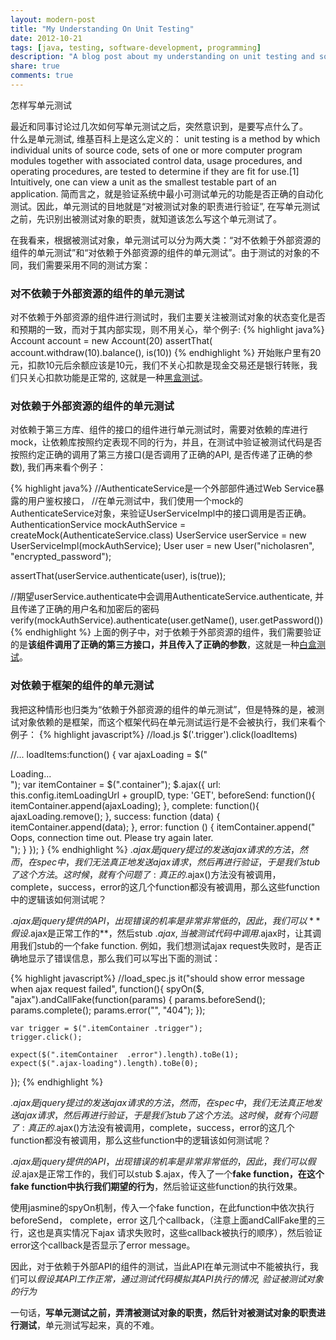 ```yaml
---
layout: modern-post
title: "My Understanding On Unit Testing"
date: 2012-10-21
tags: [java, testing, software-development, programming]
description: "A blog post about my understanding on unit testing and software development."
share: true
comments: true
---
```


怎样写单元测试

最近和同事讨论过几次如何写单元测试之后，突然意识到，是要写点什么了。   
什么是单元测试, 维基百科上是这么定义的： 
    unit testing is a method by which individual units of source code, sets of one or more computer program modules together with associated control data, usage procedures, and operating procedures, are tested to determine if they are fit for use.[1] Intuitively, one can view a unit as the smallest testable part of an application. 
简而言之，就是验证系统中最小可测试单元的功能是否正确的自动化测试。因此，单元测试的目地就是“对被测试对象的职责进行验证”, 在写单元测试之前，先识别出被测试对象的职责，就知道该怎么写这个单元测试了。


在我看来，根据被测试对象，单元测试可以分为两大类：“对不依赖于外部资源的组件的单元测试”和“对依赖于外部资源的组件的单元测试”。由于测试的对象的不同，我们需要采用不同的测试方案：

### 对不依赖于外部资源的组件的单元测试
对不依赖于外部资源的组件进行测试时，我们主要关注被测试对象的状态变化是否和预期的一致，而对于其内部实现，则不用关心，举个例子:
{% highlight java%}
Account account = new Account(20)
assertThat( account.withdraw(10).balance(),  is(10))
{% endhighlight %}
开始账户里有20元，扣款10元后余额应该是10元，我们不关心扣款是现金交易还是银行转账，我们只关心扣款功能是正常的, 这就是一种[黑盒测试](http://en.wikipedia.org/wiki/Black-box_testing "黑盒测试")。


### 对依赖于外部资源的组件的单元测试
对依赖于第三方库、组件的接口的组件进行单元测试时，需要对依赖的库进行mock，让依赖库按照约定表现不同的行为，并且，在测试中验证被测试代码是否按照约定正确的调用了第三方接口(是否调用了正确的API, 是否传递了正确的参数), 我们再来看个例子：

{% highlight java%}
//AuthenticateService是一个外部部件通过Web Service暴露的用户鉴权接口，
//在单元测试中，我们使用一个mock的AuthenticateService对象，来验证UserServiceImpl中的接口调用是否正确。
AuthenticationService mockAuthService = createMock(AuthenticateService.class)
UserService userService = new UserServiceImpl(mockAuthService);
User user = new User("nicholasren", "encrypted_password");

assertThat(userService.authenticate(user), is(true));

//期望userService.authenticate中会调用AuthenticateService.authenticate, 并且传递了正确的用户名和加密后的密码
verify(mockAuthService).authenticate(user.getName(), user.getPassword())
{% endhighlight %}
上面的例子中，对于依赖于外部资源的组件，我们需要验证的是**该组件调用了正确的第三方接口，并且传入了正确的参数**，这就是一种[白盒测试](http://en.wikipedia.org/wiki/White-box_testing "白盒测试")。

### 对依赖于框架的组件的单元测试
我把这种情形也归类为“依赖于外部资源的组件的单元测试”，但是特殊的是，被测试对象依赖的是框架，而这个框架代码在单元测试运行是不会被执行，我们来看个例子：
{% highlight javascript%}
  //load.js
  $('.trigger').click(loadItems)

  //...
  loadItems:function() {
    var ajaxLoading = $("<li class='ajax-loading' style='display:block;'>Loading...</li>");
    var itemContainer = $(".container");
    $.ajax({
      url: this.config.itemLoadingUrl + groupID,
      type: 'GET',
      beforeSend: function(){
        itemContainer.append(ajaxLoading);
      },
      complete: function(){
        ajaxLoading.remove();
      },
      success: function (data) {
        itemContainer.append(data);
      },
      error: function () {
        itemContainer.append("<li class='error' style='display:block;'>Oops, connection time out. Please try again later.</li>");
      }
    });
  }
{% endhighlight %}
$.ajax 是jquery提过的发送ajax请求的方法，然而，在spec中，我们无法真正地发送ajax请求，然后再进行验证，于是我们stub了这个方法。 这时候，就有个问题了:   
真正的$.ajax()方法没有被调用，complete，success，error的这几个function都没有被调用，那么这些function中的逻辑该如何测试呢？     

$.ajax是jquery提供的API，出现错误的机率是非常非常低的，因此，我们可以**假设$.ajax是正常工作的**，然后stub $.ajax, 当被测试代码中调用$.ajax时，让其调用我们stub的一个fake function. 
例如，我们想测试ajax request失败时，是否正确地显示了错误信息，那么我们可以写出下面的测试：

{% highlight javascript%}
  //load_spec.js
  it("should show error message when ajax request failed", function(){
    spyOn($, "ajax").andCallFake(function(params) {
      params.beforeSend();
      params.complete();
      params.error("", "404");
    });
  
    var trigger = $(".itemContainer .trigger");
    trigger.click();
  
    expect($(".itemContainer  .error").length).toBe(1);
    expect($(".ajax-loading").length).toBe(0);
  });
{% endhighlight %}

$.ajax 是jquery提过的发送ajax请求的方法，然而，在spec中，我们无法真正地发送ajax请求，然后再进行验证，于是我们stub了这个方法。 这时候，就有个问题了:   
真正的$.ajax()方法没有被调用，complete，success，error的这几个function都没有被调用，那么这些function中的逻辑该如何测试呢？     

$.ajax是jquery提供的API，出现错误的机率是非常非常低的，因此，我们可以假设$.ajax是正常工作的，我们可以stub $.ajax，传入了一个**fake function，在这个fake function中执行我们期望的行为**，然后验证这些function的执行效果。   

使用jasmine的spyOn机制，传入一个fake function，在此function中依次执行 beforeSend， complete，error 这几个callback，（注意上面andCallFake里的三行，这也是真实情况下ajax 请求失败时，这些callback被执行的顺序），然后验证error这个callback是否显示了error message。

因此，对于依赖于外部API的组件的测试，当此API在单元测试中不能被执行，我们可以*假设其API工作正常，通过测试代码模拟其API执行的情况, 验证被测试对象的行为*

一句话，**写单元测试之前，弄清被测试对象的职责，然后针对被测试对象的职责进行测试**，单元测试写起来，真的不难。
